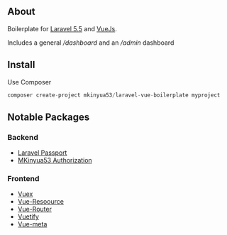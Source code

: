 ## About

Boilerplate for [Laravel 5.5](https://laravel.com/docs/5.5) and [VueJs](https://vuejs.org/v2/guide).

Includes a general */dashboard* and an */admin* dashboard

## Install
Use Composer
```php
composer create-project mkinyua53/laravel-vue-boilerplate myproject
```

## Notable Packages
### Backend
- [Laravel Passport](https://laravel.com/docs/5.5/passport)
- [MKinyua53 Authorization](https://github.com/MKinyua53/authorization)

### Frontend
- [Vuex](https://vuex.vuejs.org/guide/)
- [Vue-Resoource](https://github.com/pagekit/vue-resource)
- [Vue-Router](https://router.vuejs.org/guide/)
- [Vuetify](https://v1.vuetifyjs.com/en/getting-started/quick-start)
- [Vue-meta](https://vue-meta.nuxtjs.org/guide/)

